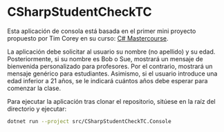 # CSharpStudentCheckTC

Esta aplicación de consola está basada en el primer mini proyecto propuesto por Tim Corey en su curso: [C# Mastercourse](https://www.iamtimcorey.com/courses/csharp-mastercourse/).

La aplicación debe solicitar al usuario su nombre (no apellido) y su edad. Posteriormente, si su nombre es Bob o Sue, mostrará un mensaje de bienvenida personalizado para profesores. Por el contrario, mostrará un mensaje genérico para estudiantes. Asimismo, si el usuario introduce una edad inferior a 21 años, se le indicará cuántos años debe esperar para comenzar la clase.

Para ejecutar la aplicación tras clonar el repositorio, sitúese en la raíz del directorio y ejecutar:

```zsh
dotnet run --project src/CSharpStudentCheckTC.Console
```
